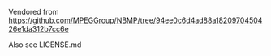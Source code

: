 Vendored from https://github.com/MPEGGroup/NBMP/tree/94ee0c6d4ad88a1820970450426e1da312b7cc6e

Also see LICENSE.md

